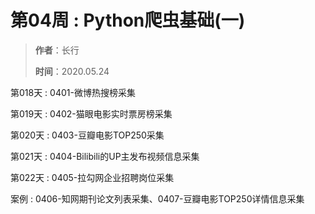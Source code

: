 # 第04周 : Python爬虫基础(一)

> **作者**：长行
>
> **时间**：2020.05.24

第018天 : 0401-微博热搜榜采集

第019天 : 0402-猫眼电影实时票房榜采集

第020天 : 0403-豆瓣电影TOP250采集

第021天 : 0404-Bilibili的UP主发布视频信息采集

第022天 : 0405-拉勾网企业招聘岗位采集

案例 : 0406-知网期刊论文列表采集、0407-豆瓣电影TOP250详情信息采集

